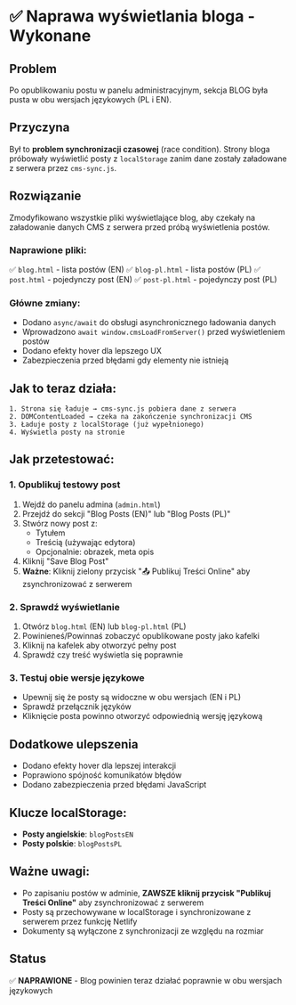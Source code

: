 # ✅ Naprawa wyświetlania bloga - Wykonane

## Problem
Po opublikowaniu postu w panelu administracyjnym, sekcja BLOG była pusta w obu wersjach językowych (PL i EN).

## Przyczyna
Był to **problem synchronizacji czasowej** (race condition). Strony bloga próbowały wyświetlić posty z `localStorage` zanim dane zostały załadowane z serwera przez `cms-sync.js`.

## Rozwiązanie
Zmodyfikowano wszystkie pliki wyświetlające blog, aby czekały na załadowanie danych CMS z serwera przed próbą wyświetlenia postów.

### Naprawione pliki:
✅ `blog.html` - lista postów (EN)
✅ `blog-pl.html` - lista postów (PL)
✅ `post.html` - pojedynczy post (EN)
✅ `post-pl.html` - pojedynczy post (PL)

### Główne zmiany:
- Dodano `async/await` do obsługi asynchronicznego ładowania danych
- Wprowadzono `await window.cmsLoadFromServer()` przed wyświetleniem postów
- Dodano efekty hover dla lepszego UX
- Zabezpieczenia przed błędami gdy elementy nie istnieją

## Jak to teraz działa:
```
1. Strona się ładuje → cms-sync.js pobiera dane z serwera
2. DOMContentLoaded → czeka na zakończenie synchronizacji CMS
3. Ładuje posty z localStorage (już wypełnionego)
4. Wyświetla posty na stronie
```

## Jak przetestować:

### 1. Opublikuj testowy post
1. Wejdź do panelu admina (`admin.html`)
2. Przejdź do sekcji "Blog Posts (EN)" lub "Blog Posts (PL)"
3. Stwórz nowy post z:
   - Tytułem
   - Treścią (używając edytora)
   - Opcjonalnie: obrazek, meta opis
4. Kliknij "Save Blog Post"
5. **Ważne**: Kliknij zielony przycisk "📤 Publikuj Treści Online" aby zsynchronizować z serwerem

### 2. Sprawdź wyświetlanie
1. Otwórz `blog.html` (EN) lub `blog-pl.html` (PL)
2. Powinieneś/Powinnaś zobaczyć opublikowane posty jako kafelki
3. Kliknij na kafelek aby otworzyć pełny post
4. Sprawdź czy treść wyświetla się poprawnie

### 3. Testuj obie wersje językowe
- Upewnij się że posty są widoczne w obu wersjach (EN i PL)
- Sprawdź przełącznik języków
- Kliknięcie posta powinno otworzyć odpowiednią wersję językową

## Dodatkowe ulepszenia
- Dodano efekty hover dla lepszej interakcji
- Poprawiono spójność komunikatów błędów
- Dodano zabezpieczenia przed błędami JavaScript

## Klucze localStorage:
- **Posty angielskie**: `blogPostsEN`
- **Posty polskie**: `blogPostsPL`

## Ważne uwagi:
- Po zapisaniu postów w adminie, **ZAWSZE kliknij przycisk "Publikuj Treści Online"** aby zsynchronizować z serwerem
- Posty są przechowywane w localStorage i synchronizowane z serwerem przez funkcję Netlify
- Dokumenty są wyłączone z synchronizacji ze względu na rozmiar

## Status
✅ **NAPRAWIONE** - Blog powinien teraz działać poprawnie w obu wersjach językowych
